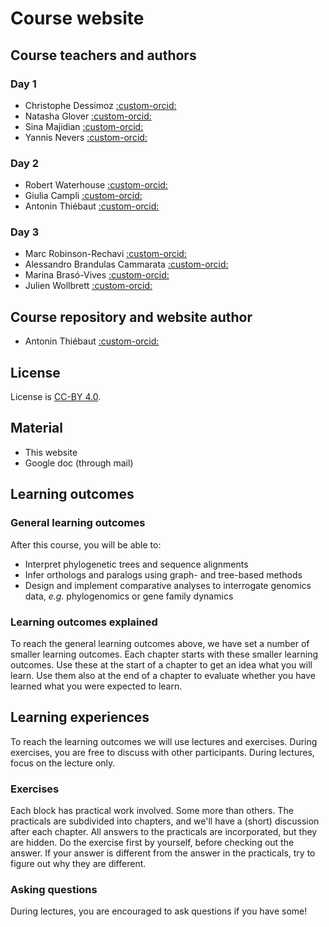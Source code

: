 # Course website

## Course teachers and authors

### Day 1

* Christophe Dessimoz [:custom-orcid:](https://orcid.org/0000-0002-2170-853X)
* Natasha Glover [:custom-orcid:](https://orcid.org/0000-0003-1811-4340)
* Sina Majidian [:custom-orcid:](https://orcid.org/0000-0001-5345-6982)
* Yannis Nevers [:custom-orcid:](https://orcid.org/0000-0002-8604-2943)

### Day 2

* Robert Waterhouse [:custom-orcid:](https://orcid.org/0000-0003-4199-9052)
* Giulia Campli [:custom-orcid:](https://orcid.org/0009-0008-7732-9222)
* Antonin Thiébaut [:custom-orcid:](https://orcid.org/0000-0002-7587-5587)

### Day 3

* Marc Robinson-Rechavi [:custom-orcid:](https://orcid.org/0000-0002-3437-3329)
* Alessandro Brandulas Cammarata [:custom-orcid:](https://orcid.org/0009-0006-5956-9842)
* Marina Brasó-Vives [:custom-orcid:](https://orcid.org/0000-0001-5007-5789)
* Julien Wollbrett [:custom-orcid:](https://orcid.org/0000-0002-3099-3117)

## Course repository and website author

* Antonin Thiébaut [:custom-orcid:](https://orcid.org/0000-0002-7587-5587)

## License

License is [CC-BY 4.0](https://raw.githubusercontent.com/sib-swiss/biodiversity-bioinformatics/main/LICENSE.md).

## Material

* This website
* Google doc (through mail)

## Learning outcomes

### General learning outcomes

After this course, you will be able to:

* Interpret phylogenetic trees and sequence alignments
* Infer orthologs and paralogs using graph- and tree-based methods
* Design and implement comparative analyses to interrogate genomics data, _e.g._ phylogenomics or gene family dynamics

### Learning outcomes explained

To reach the general learning outcomes above, we have set a number of smaller learning outcomes. Each chapter starts with these smaller learning outcomes. Use these at the start of a chapter to get an idea what you will learn. Use them also at the end of a chapter to evaluate whether you have learned what you were expected to learn.

## Learning experiences

To reach the learning outcomes we will use lectures and exercises. During exercises, you are free to discuss with other participants. During lectures, focus on the lecture only.

### Exercises

Each block has practical work involved. Some more than others. The practicals are subdivided into chapters, and we'll have a (short) discussion after each chapter. All answers to the practicals are incorporated, but they are hidden. Do the exercise first by yourself, before checking out the answer. If your answer is different from the answer in the practicals, try to figure out why they are different.

### Asking questions

During lectures, you are encouraged to ask questions if you have some!
